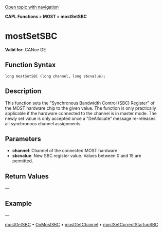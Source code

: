 [Open topic with navigation](../../../../../CANoeDEFamily.htm#Topics/CAPLFunctions/MOST/Functions/CAPLfunctionMOSTSetSBC.md)

**CAPL Functions** » **MOST** » **mostSetSBC**

# mostSetSBC

**Valid for**: CANoe DE

## Function Syntax

```plaintext
long mostSetSBC (long channel, long sbcvalue);
```

## Description

This function sets the "Synchronous Bandwidth Control (SBC) Register" of the MOST hardware chip to the given value. The function is only practically applicable if the hardware connected to the channel is in master mode. The newly set value is only accepted once a "DeAllocate" message re-releases all synchronous channel assignments.

## Parameters

- **channel**: Channel of the connected MOST hardware
- **sbcvalue**: New SBC register value. Values between 0 and 15 are permitted.

## Return Values

—

## Example

—

[mostGetSBC](CAPLfunctionMOSTGetSBC.md) • [OnMostSBC](../EventProcedures/CAPLfunctionOnMOSTSBC.md) • [mostGetChannel](CAPLfunctionMOSTGetChannel.md) • [mostSetCorrectStartupSBC](CAPLfunctionMOSTSetCorrectStartupSBC.md)
